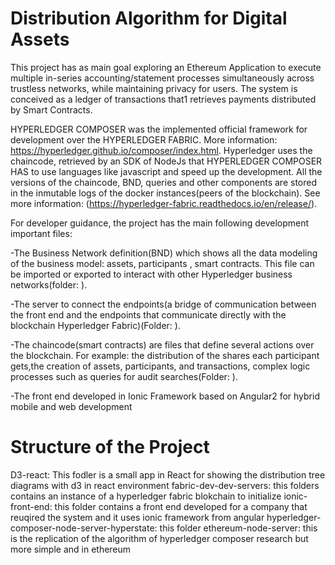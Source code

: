 # Distribution Algorithm for Digital Assets 

This project has as main goal exploring an Ethereum Application to execute multiple in-series accounting/statement processes simultaneously across trustless networks, while maintaining privacy for users. The system is conceived as a ledger of transactions that1 retrieves payments distributed by Smart Contracts. 

HYPERLEDGER COMPOSER was the implemented official framework for development over the HYPERLEDGER FABRIC. 
More information: https://hyperledger.github.io/composer/index.html. Hyperledger uses the chaincode, retrieved by an SDK of NodeJs that HYPERLEDGER COMPOSER HAS to use languages like javascript and speed up the development. All the versions of the chaincode, BND, queries and other components are stored in the inmutable logs of the docker instances(peers of the blockchain). See more information: (https://hyperledger-fabric.readthedocs.io/en/release/). 

For developer guidance, the project has the main following development important files:

-The Business Network definition(BND) which shows all the data modeling of the business model: assets, participants , smart contracts. This file can be imported or exported to interact with other Hyperledger business networks(folder: ).

-The server to connect the endpoints(a bridge of communication between the front end and the endpoints that communicate directly with the blockchain Hyperledger Fabric)(Folder: ).

-The chaincode(smart contracts) are files that define several actions over the blockchain. For example: the distribution of the shares each participant gets,the creation of assets, participants, and transactions, complex logic processes such as queries for audit searches(Folder: ).

-The front end developed in Ionic Framework based on Angular2 for hybrid mobile and web development


# Structure of the Project
D3-react: This fodler is a small app in React for showing the distribution tree diagrams with d3 in react environment
fabric-dev-dev-servers: this folders contains an instance of a hyperledger fabric blokchain to initialize
ionic-front-end: this folder contains a front end developed for a company that reuqired the system and it uses ionic framework from angular
hyperledger-composer-node-server-hyperstate: this folder 
ethereum-node-server: this is the replication of the algorithm of hyperledger composer research but more simple and in ethereum

